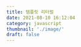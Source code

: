 ```yaml
---
title: 템플릿 리터럴
date: 2021-08-10 16:12:04
category: javascript
thumbnail: './image/'
draft: false
---
```

